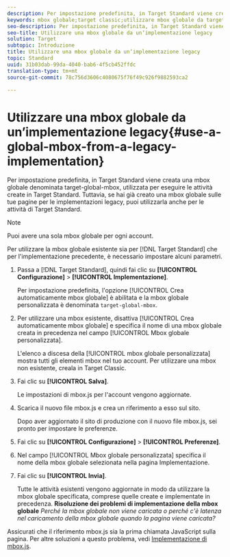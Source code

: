 ```yaml
---
description: Per impostazione predefinita, in Target Standard viene creata una mbox globale denominata target-global-mbox, utilizzata per eseguire le attività create in Target Standard. Tuttavia, se hai già creato una mbox globale sulle tue pagine per le implementazioni legacy, puoi utilizzarla anche per le attività di Target Standard.
keywords: mbox globale;target classic;utilizzare mbox globale da target classic
seo-description: Per impostazione predefinita, in Target Standard viene creata una mbox globale denominata target-global-mbox, utilizzata per eseguire le attività create in Target Standard. Tuttavia, se hai già creato una mbox globale sulle tue pagine per le implementazioni legacy, puoi utilizzarla anche per le attività di Target Standard.
seo-title: Utilizzare una mbox globale da unʼimplementazione legacy
solution: Target
subtopic: Introduzione
title: Utilizzare una mbox globale da unʼimplementazione legacy
topic: Standard
uuid: 31b03dab-99da-4040-bab6-4f5cb452ffdc
translation-type: tm+mt
source-git-commit: 78c756d3606c4080675f76f49c926f9882593ca2

---
```



# Utilizzare una mbox globale da unʼimplementazione legacy{#use-a-global-mbox-from-a-legacy-implementation}

Per impostazione predefinita, in Target Standard viene creata una mbox globale denominata target-global-mbox, utilizzata per eseguire le attività create in Target Standard. Tuttavia, se hai già creato una mbox globale sulle tue pagine per le implementazioni legacy, puoi utilizzarla anche per le attività di Target Standard.

>[!NOTE]
>
>Puoi avere una sola mbox globale per ogni account.

Per utilizzare la mbox globale esistente sia per [!DNL Target Standard] che per l&#39;implementazione precedente, è necessario impostare alcuni parametri.

1. Passa a [!DNL Target Standard], quindi fai clic su **[!UICONTROL Configurazione]** &gt; **[!UICONTROL Implementazione]**.

   Per impostazione predefinita, l&#39;opzione [!UICONTROL Crea automaticamente mbox globale] è abilitata e la mbox globale personalizzata è denominata `target-global-mbox`.
1. Per utilizzare una mbox esistente, disattiva [!UICONTROL Crea automaticamente mbox globale] e specifica il nome di una mbox globale creata in precedenza nel campo [!UICONTROL Mbox globale personalizzata].

   L&#39;elenco a discesa della [!UICONTROL mbox globale personalizzata] mostra tutti gli elementi mbox nel tuo account. Per utilizzare una mbox non esistente, creala in Target Classic.
1. Fai clic su **[!UICONTROL Salva]**.

   Le impostazioni di mbox.js per l&#39;account vengono aggiornate.
1. Scarica il nuovo file mbox.js e crea un riferimento a esso sul sito.

   Dopo aver aggiornato il sito di produzione con il nuovo file mbox.js, sei pronto per impostare le preferenze.
1. Fai clic su **[!UICONTROL Configurazione]** &gt; **[!UICONTROL Preferenze]**.
1. Nel campo [!UICONTROL Mbox globale personalizzata] specifica il nome della mbox globale selezionata nella pagina Implementazione.
1. Fai clic su **[!UICONTROL Invia]**.

   Tutte le attività esistenti vengono aggiornate in modo da utilizzare la mbox globale specificata, comprese quelle create e implementate in precedenza.
   **Risoluzione dei problemi di implementazione della mbox globale**  *Perché la mbox globale non viene caricata o perché c&#39;è latenza nel caricamento della mbox globale quando la pagina viene caricata?*

Assicurati che il riferimento mbox.js sia la prima chiamata JavaScript sulla pagina. Per altre soluzioni a questo problema, vedi  [Implementazione di mbox.js](../../../../c-implementing-target/c-implementing-target-for-client-side-web/t-mbox-download/mbox-download.md#task_4EAE26BB84FD4E1D858F411AEDF4B420).
